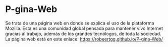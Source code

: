 # P-gina-Web 
Se trata de una página web en donde se explica el uso de la plataforma Mozilla. Esta es una comunidad global pensada para mantener vivo Internet gracias al trabajo, además de los grandes tecnólogos, de toda la sociedad. La página web está en este enlace: https://robeertgg.github.io/P-gina-Web/
